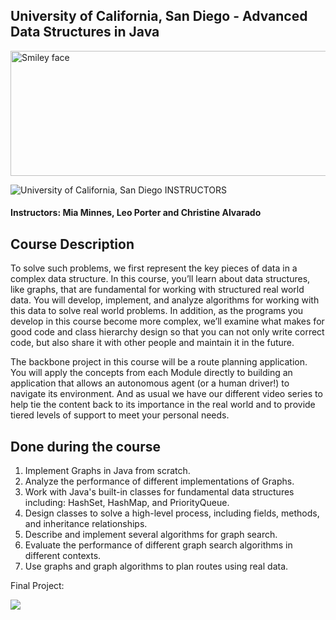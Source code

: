 ## University of California, San Diego - Advanced Data Structures in Java

<img src="https://i.imgur.com/Vcscj4i.png" alt="Smiley face" height="200" width="600">

![University of California, San Diego](http://i.imgur.com/Qktqnu1.png) INSTRUCTORS
#### Instructors: Mia Minnes, Leo Porter and Christine Alvarado

## Course Description

To solve such problems, we first represent the key pieces of data in a complex data structure. In this course, you’ll learn about data structures, like graphs, that are fundamental for working with structured real world data.  You will develop, implement, and analyze algorithms for working with this data to solve real world problems.   In addition, as the programs you develop in this course become more complex, we’ll examine what makes for good code and class hierarchy design so that you can not only write correct code, but also share it with other people and maintain it in the future.

The backbone project in this course will be a route planning application.  You will apply the concepts from each Module directly to building an application that allows an autonomous agent (or a human driver!) to navigate its environment.  And as usual we have our different video series to help tie the content back to its importance in the real world and to provide tiered levels of support to meet your personal needs.

## Done during the course

1. Implement Graphs in Java from scratch.
2. Analyze the performance of different implementations of Graphs.
3. Work with Java's built-in classes for fundamental data structures including: HashSet, HashMap, and PriorityQueue.
4. Design classes to solve a high-level process, including fields, methods, and inheritance relationships.
5. Describe and implement several algorithms for graph search.
6. Evaluate the performance of different graph search algorithms in different contexts.
7. Use graphs and graph algorithms to plan routes using real data.

Final Project:

 <a><img src="https://i.imgur.com/gD8pTOv.png"/></a> 
